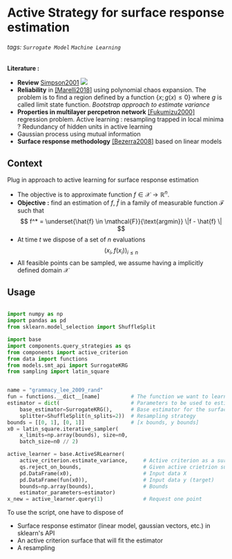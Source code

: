 
# Active  Strategy for surface response estimation
###### tags: `Surrogate Model` `Machine Learning`
**Literature :**
* **Review** [Simpson2001](https://ntrs.nasa.gov/api/citations/19990087092/downloads/19990087092.pdf) 
![](https://i.imgur.com/w571mZ7.png)
* **Reliability** in [[Marelli2018]](https://arxiv.org/pdf/1709.01589) using polynomial chaos expansion. The problem is to find a region defined by a function $\{x ; \, g(x) \leqslant 0\}$ where $g$ is called limit state function. *Bootstrap approach to estimate variance* 
* **Properties in multilayer percpetron network** [[Fukumizu2000]](https://citeseerx.ist.psu.edu/viewdoc/download?doi=10.1.1.51.1885&rep=rep1&type=pdf) regression problem. Active learning : resampling trapped in local minima ? Redundancy of hidden units in active learning
* Gaussian process using mutual information 
* **Surface response methodology** [[Bezerra2008]](https://d1wqtxts1xzle7.cloudfront.net/45518928/Response_Surface_Methodology_RSM_as_a_20160510-11788-z5s7f4-with-cover-page-v2.pdf?Expires=1647600354&Signature=FWuGdH4xQIPYbo6gjfofYOvSiNCZknuwktVpgOuRU0wbBAjHhrN2a2cYCoLaqFmhLzuJNl~TeX2iXFh7rYFlAfgBwqQh6-lV29XxuU6AJTqj6lkP2MaIMHke4RMcJ6mJN39lXcfg6Ohf5D9TnD7v-Eze4fHCHbklEk9REPok6O0V3MIvx7A4XriV5Tffe5yu1HZ1fCuHBULS5PiRyuRBzKavclvPFQBPDWx5-J~y9a85oB6JGcey3VId7fvtfRUGXXn49WqHm3fJfqpLbYj62drFGjE6XcmBWm1CzBn0Guaf~ig8k6JfI9wOrErxofAkR8tjnd51VUAelB0XCY4v1A__&Key-Pair-Id=APKAJLOHF5GGSLRBV4ZA) based on linear models
## Context 

Plug in approach to active learning for surface response estimation

* The objective is to approximate function $f \in \mathcal{X} \rightarrow \mathbb{R}^n$.
* **Objective :** find an estimation of $f$, $\hat{f}$ in a family of measurable function $\mathcal{F}$ such that $$ f^* = \underset{\hat{f} \in \mathcal{F}}{\text{argmin}} \|f - \hat{f} \| $$ 
* At time $t$ we dispose of a set of $n$ evaluations $$(x_i, f(x_i))_{i\leqslant n}$$ 
* All feasible points can be sampled, we assume having a implicitly defined domain $\mathcal{X}$

## Usage

```python 

import numpy as np
import pandas as pd
from sklearn.model_selection import ShuffleSplit

import base
import components.query_strategies as qs
from components import active_criterion
from data import functions
from models.smt_api import SurrogateKRG
from sampling import latin_square


name = "grammacy_lee_2009_rand"
fun = functions.__dict__[name]          # The function we want to learn
estimator = dict(                       # Parameters to be used to estimate the surface response
    base_estimator=SurrogateKRG(),      # Base estimator for the surface
    splitter=ShuffleSplit(n_splits=2))  # Resampling strategy
bounds = [[0, 1], [0, 1]]               # [x bounds, y bounds]
x0 = latin_square.iterative_sampler(
    x_limits=np.array(bounds), size=n0,
    batch_size=n0 // 2)

active_learner = base.ActiveSRLearner(
    active_criterion.estimate_variance,     # Active criterion as a surface
    qs.reject_on_bounds,                    # Given active crietrion surface, execute query 
    pd.DataFrame(x0),                       # Input data X
    pd.DataFrame(fun(x0)),                  # Input data y (target)
    bounds=np.array(bounds),                # Bounds
    estimator_parameters=estimator)         
x_new = active_learner.query(1)             # Request one point

```

To use the script, one have to dispose of

* Surface response estimator (linear model, gaussian vectors, etc.) in sklearn's API
* An active criterion surface that will fit the estimator
* A resampling 